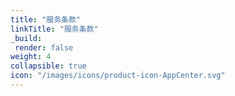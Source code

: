 ```yaml
---
title: "服务条款"
linkTitle: "服务条款"
_build:
 render: false 
weight: 4
collapsible: true
icon: "/images/icons/product-icon-AppCenter.svg"
---
```


